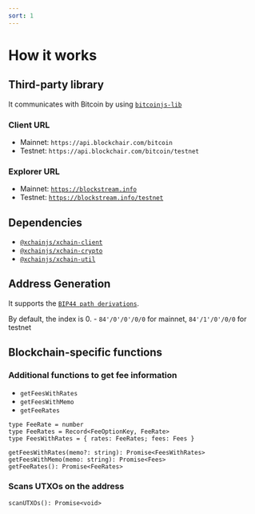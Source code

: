 ```yaml
---
sort: 1
---
```


# How it works

## Third-party library

It communicates with Bitcoin by using [`bitcoinjs-lib`](https://github.com/bitcoinjs/bitcoinjs-lib)

### Client URL
* Mainnet: `https://api.blockchair.com/bitcoin`
* Testnet: `https://api.blockchair.com/bitcoin/testnet`

### Explorer URL
* Mainnet: [`https://blockstream.info`](https://blockstream.info)
* Testnet: [`https://blockstream.info/testnet`](https://blockstream.info)

## Dependencies

* [`@xchainjs/xchain-client`](https://github.com/xchainjs/xchainjs-lib/packages/xchain-client)
* [`@xchainjs/xchain-crypto`](https://github.com/xchainjs/xchainjs-lib/packages/xchain-crypto)
* [`@xchainjs/xchain-util`](https://github.com/xchainjs/xchainjs-lib/packages/xchain-util)

## Address Generation

It supports the [`BIP44 path derivations`](https://github.com/satoshilabs/slips/blob/master/slip-0044.md).

By default, the index is 0. - `84'/0'/0'/0/0` for mainnet, `84'/1'/0'/0/0` for testnet

## Blockchain-specific functions

### Additional functions to get fee information

* `getFeesWithRates`
* `getFeesWithMemo`
* `getFeeRates`

```
type FeeRate = number
type FeeRates = Record<FeeOptionKey, FeeRate>
type FeesWithRates = { rates: FeeRates; fees: Fees }

getFeesWithRates(memo?: string): Promise<FeesWithRates>
getFeesWithMemo(memo: string): Promise<Fees>
getFeeRates(): Promise<FeeRates>
```

### Scans UTXOs on the address

```
scanUTXOs(): Promise<void>
```
